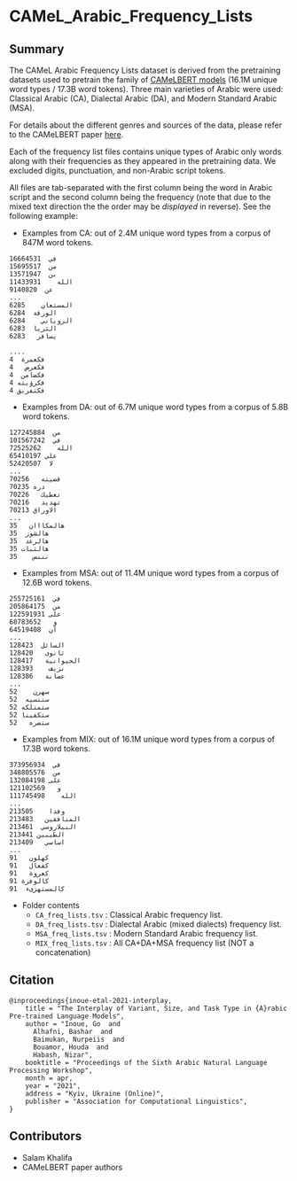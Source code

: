 # CAMeL_Arabic_Frequency_Lists

## Summary
The CAMeL Arabic Frequency Lists dataset is derived from the pretraining datasets used to pretrain the family of [CAMeLBERT models](https://huggingface.co/collections/CAMeL-Lab/camelbert-653f42bfcbc8ae32a51a692d) (16.1M unique word types / 17.3B word tokens). Three main varieties of Arabic were used: Classical Arabic (CA), Dialectal Arabic (DA), and Modern Standard Arabic (MSA).

For details about the different genres and sources of the data, please refer to the CAMeLBERT paper [here](https://aclanthology.org/2021.wanlp-1.10/).

Each of the frequency list files contains unique types of Arabic only words along with their frequencies as they appeared in the pretraining data. We excluded digits, punctuation, and non-Arabic script tokens.

All files are tab-separated with the first column being the word in Arabic script and the second column being the frequency (note that due to the mixed text direction the the order may be *displayed* in reverse). See the following example:

- Examples from CA: out of 2.4M unique word types from a corpus of 847M word tokens.
```
في	16664531
من	15695517
بن	13571947
الله	11433931
عن	9140820
...
المستعان	6285
الورقة	6284
الروياني	6284
الثريا	6283
يسافر	6283

....
فكعمرة	4
فكعرض	4
فكضامن	4
فكرؤيته	4
فكتفريق	4
```

- Examples from DA: out of 6.7M unique word types from a corpus of 5.8B word tokens.
```
من	127245884
في	101567242
الله	72525262
علي	65410197
لا	52420507
...
قضيته	70256
دره	70235
تعطيك	70226
تهديد	70216
الاوراق	70213
...
هالمكااان	35
هالشوز	35
هالرغد	35
هالثبات	35
نننس	35

```

- Examples from MSA: out of 11.4M unique word types from a corpus of 12.6B word tokens.
```
في	255725161
من	205864175
على	122591931
و	68783652
أن	64519408
...
السائل	128423
ثانوى	128420
الحيوانية	128417
نزيف	128393
عصابة	128386
...
سهرن	52
ستنسيه	52
ستمتلكه	52
ستكفينا	52
ستضره	52

```

- Examples from MIX: out of 16.1M unique word types from a corpus of 17.3B word tokens.
```
في	373956934
من	348805576
على	132084198
و	121102569
الله	111745498
...
وفدا	213505
المنافقين	213483
البيلاروسي	213461
الطيبين	213441
اساسي	213409
...
كهلون	91
كفعال	91
كعروة	91
كالوفرة	91
كالمستهزىء	91

```

- Folder contents
  - `CA_freq_lists.tsv`  : Classical Arabic frequency list.
  - `DA_freq_lists.tsv`  : Dialectal Arabic (mixed dialects) frequency list.
  - `MSA_freq_lists.tsv` : Modern Standard Arabic frequency list.
  - `MIX_freq_lists.tsv` : All CA+DA+MSA frequency list (NOT a concatenation)


## Citation
```
@inproceedings{inoue-etal-2021-interplay,
    title = "The Interplay of Variant, Size, and Task Type in {A}rabic Pre-trained Language Models",
    author = "Inoue, Go  and
      Alhafni, Bashar  and
      Baimukan, Nurpeiis  and
      Bouamor, Houda  and
      Habash, Nizar",
    booktitle = "Proceedings of the Sixth Arabic Natural Language Processing Workshop",
    month = apr,
    year = "2021",
    address = "Kyiv, Ukraine (Online)",
    publisher = "Association for Computational Linguistics",
}
```

## Contributors
- Salam Khalifa
- CAMeLBERT paper authors
